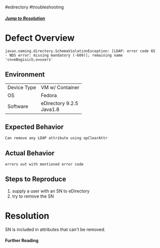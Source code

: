#edirectory #troubleshooting 

##### [Jump to Resolution](#Resolution)

# Defect Overview
`javax.naming.directory.SchemaViolationException: [LDAP: error code 65 - NDS error: missing mandatory (-609)]; remaining name 'cn=eBogisich,o=users'`


## Environment

<table>
<tbody>
 <tr>
    <td>Device Type</td>
    <td>VM w/ Container</td>
  </tr>
  <tr>
    <td>OS</td>
    <td>Fedora</td>
  </tr>
  <tr>
    <td>Software</td>
    <td>eDirectory 9.2.5<br>Java1.8</td>
  </tr>
</tbody>
</table>

## Expected Behavior

	Can remove any LDAP attribute using opClearAttr

## Actual Behavior
	errors out with mentioned error code
## Steps to Reproduce
<ol>
<li> supply a user with an SN to eDirectory
<li> try to remove the SN
</ol>


# Resolution
SN is included in attributes that can't be removed. 

#### Further Reading
